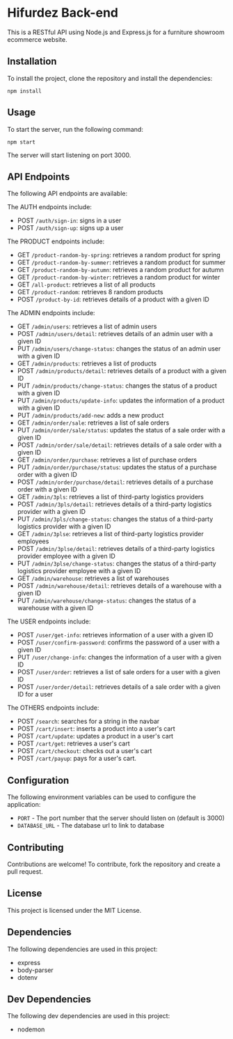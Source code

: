 # Hifurdez Back-end

This is a RESTful API using Node.js and Express.js for a furniture showroom ecommerce website.

## Installation

To install the project, clone the repository and install the dependencies:

```
npm install
```

## Usage

To start the server, run the following command:

```
npm start
```

The server will start listening on port 3000.

## API Endpoints

The following API endpoints are available:

The AUTH endpoints include:
- POST `/auth/sign-in`: signs in a user
- POST `/auth/sign-up`: signs up a user

The PRODUCT endpoints include:
- GET `/product-random-by-spring`: retrieves a random product for spring
- GET `/product-random-by-summer`: retrieves a random product for summer
- GET `/product-random-by-autumn`: retrieves a random product for autumn
- GET `/product-random-by-winter`: retrieves a random product for winter
- GET `/all-product`: retrieves a list of all products
- GET `/product-random`: retrieves 8 random products
- POST `/product-by-id`: retrieves details of a product with a given ID

The ADMIN endpoints include:
- GET `/admin/users`: retrieves a list of admin users
- POST `/admin/users/detail`: retrieves details of an admin user with a given ID
- PUT `/admin/users/change-status`: changes the status of an admin user with a given ID
- GET `/admin/products`: retrieves a list of products
- POST `/admin/products/detail`: retrieves details of a product with a given ID
- PUT `/admin/products/change-status`: changes the status of a product with a given ID
- PUT `/admin/products/update-info`: updates the information of a product with a given ID
- PUT `/admin/products/add-new`: adds a new product
- GET `/admin/order/sale`: retrieves a list of sale orders
- PUT `/admin/order/sale/status`: updates the status of a sale order with a given ID
- POST `/admin/order/sale/detail`: retrieves details of a sale order with a given ID
- GET `/admin/order/purchase`: retrieves a list of purchase orders
- PUT `/admin/order/purchase/status`: updates the status of a purchase order with a given ID
- POST `/admin/order/purchase/detail`: retrieves details of a purchase order with a given ID
- GET `/admin/3pls`: retrieves a list of third-party logistics providers
- POST `/admin/3pls/detail`: retrieves details of a third-party logistics provider with a given ID
- PUT `/admin/3pls/change-status`: changes the status of a third-party logistics provider with a given ID
- GET `/admin/3plse`: retrieves a list of third-party logistics provider employees
- POST `/admin/3plse/detail`: retrieves details of a third-party logistics provider employee with a given ID
- PUT `/admin/3plse/change-status`: changes the status of a third-party logistics provider employee with a given ID
- GET `/admin/warehouse`: retrieves a list of warehouses
- POST `/admin/warehouse/detail`: retrieves details of a warehouse with a given ID
- PUT `/admin/warehouse/change-status`: changes the status of a warehouse with a given ID

The USER endpoints include:
- POST `/user/get-info`: retrieves information of a user with a given ID
- POST `/user/confirm-password`: confirms the password of a user with a given ID
- PUT `/user/change-info`: changes the information of a user with a given ID
- POST `/user/order`: retrieves a list of sale orders for a user with a given ID
- POST `/user/order/detail`: retrieves details of a sale order with a given ID for a user

The OTHERS endpoints include:
- POST `/search`: searches for a string in the navbar
- POST `/cart/insert`: inserts a product into a user's cart
- POST `/cart/update`: updates a product in a user's cart
- POST `/cart/get`: retrieves a user's cart
- POST `/cart/checkout`: checks out a user's cart
- POST `/cart/payup`: pays for a user's cart.

## Configuration

The following environment variables can be used to configure the application:

- `PORT` - The port number that the server should listen on (default is 3000)
- `DATABASE_URL` - The database url to link to database
## Contributing

Contributions are welcome! To contribute, fork the repository and create a pull request.

## License

This project is licensed under the MIT License.

## Dependencies

The following dependencies are used in this project:

- express
- body-parser
- dotenv

## Dev Dependencies

The following dev dependencies are used in this project:

- nodemon

